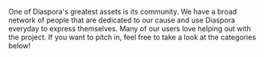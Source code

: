One of Diaspora's greatest assets is its community. We have a broad network of people that are dedicated to our cause and use Diaspora everyday to express themselves. Many of our users love helping out with the project. If you want to pitch in, feel free to take a look at the categories below!